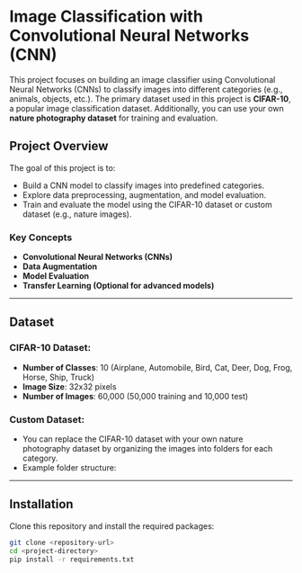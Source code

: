 # Image Classification with Convolutional Neural Networks (CNN)

This project focuses on building an image classifier using Convolutional Neural Networks (CNNs) to classify images into different categories (e.g., animals, objects, etc.). The primary dataset used in this project is **CIFAR-10**, a popular image classification dataset. Additionally, you can use your own **nature photography dataset** for training and evaluation.

## Project Overview

The goal of this project is to:
- Build a CNN model to classify images into predefined categories.
- Explore data preprocessing, augmentation, and model evaluation.
- Train and evaluate the model using the CIFAR-10 dataset or custom dataset (e.g., nature images).

### Key Concepts
- **Convolutional Neural Networks (CNNs)**
- **Data Augmentation**
- **Model Evaluation**
- **Transfer Learning (Optional for advanced models)**

---

## Dataset

### CIFAR-10 Dataset:
- **Number of Classes**: 10 (Airplane, Automobile, Bird, Cat, Deer, Dog, Frog, Horse, Ship, Truck)
- **Image Size**: 32x32 pixels
- **Number of Images**: 60,000 (50,000 training and 10,000 test)

### Custom Dataset:
- You can replace the CIFAR-10 dataset with your own nature photography dataset by organizing the images into folders for each category.
- Example folder structure:



---

## Installation

Clone this repository and install the required packages:

```bash
git clone <repository-url>
cd <project-directory>
pip install -r requirements.txt


